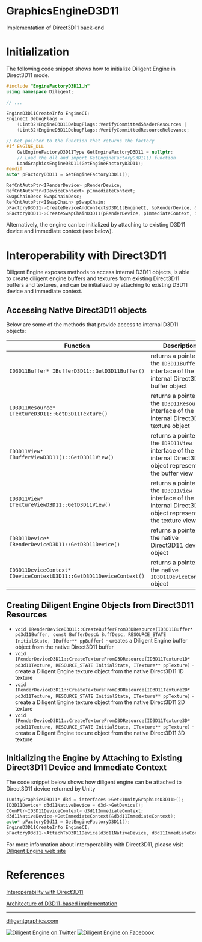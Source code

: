 
# GraphicsEngineD3D11

Implementation of Direct3D11 back-end

# Initialization

The following code snippet shows how to initialize Diligent Engine in Direct3D11 mode.

```cpp
#include "EngineFactoryD3D11.h"
using namespace Diligent;

// ...

EngineD3D11CreateInfo EngineCI;
EngineCI.DebugFlags =
    (Uint32)EngineD3D11DebugFlags::VerifyCommittedShaderResources |
    (Uint32)EngineD3D11DebugFlags::VerifyCommittedResourceRelevance;

// Get pointer to the function that returns the factory
#if ENGINE_DLL
    GetEngineFactoryD3D11Type GetEngineFactoryD3D11 = nullptr;
    // Load the dll and import GetEngineFactoryD3D11() function
    LoadGraphicsEngineD3D11(GetEngineFactoryD3D11);
#endif
auto* pFactoryD3D11 = GetEngineFactoryD3D11();

RefCntAutoPtr<IRenderDevice> pRenderDevice;
RefCntAutoPtr<IDeviceContext> pImmediateContext;
SwapChainDesc SwapChainDesc;
RefCntAutoPtr<ISwapChain> pSwapChain;
pFactoryD3D11->CreateDeviceAndContextsD3D11(EngineCI, &pRenderDevice, &pImmediateContext, 0);
pFactoryD3D11->CreateSwapChainD3D11(pRenderDevice, pImmediateContext, SwapChainDesc, hWnd, &pSwapChain);
```

Alternatively, the engine can be initialized by attaching to existing D3D11 device and immediate context (see below).

# Interoperability with Direct3D11

Diligent Engine exposes methods to access internal D3D11 objects, is able to create diligent engine buffers
and textures from existing Direct3D11 buffers and textures, and can be initialized by attaching to existing D3D11
device and immediate context.

## Accessing Native Direct3D11 objects

Below are some of the methods that provide access to internal D3D11 objects:

|                              Function                                       |                              Description                                                                      |
|-----------------------------------------------------------------------------|---------------------------------------------------------------------------------------------------------------|
| `ID3D11Buffer* IBufferD3D11::GetD3D11Buffer()`                              | returns a pointer to the `ID3D11Buffer` interface of the internal Direct3D11 buffer object                      |
| `ID3D11Resource* ITextureD3D11::GetD3D11Texture()`                          | returns a pointer to the `ID3D11Resource` interface of the internal Direct3D11 texture object                   |
| `ID3D11View* IBufferViewD3D11()::GetD3D11View()`                            | returns a pointer to the `ID3D11View` interface of the internal Direct3D11 object representing the buffer view       |
| `ID3D11View* ITextureViewD3D11::GetD3D11View()`                             | returns a pointer to the `ID3D11View` interface of the internal Direct3D11 object representing the texture view      |
| `ID3D11Device* IRenderDeviceD3D11::GetD3D11Device()`                        | returns a pointer to the native Direct3D11 device object                                                           |
| `ID3D11DeviceContext* IDeviceContextD3D11::GetD3D11DeviceContext()`         | returns a pointer to the native `ID3D11DeviceContext` object                                                    |

## Creating Diligent Engine Objects from Direct3D11 Resources

* `void IRenderDeviceD3D11::CreateBufferFromD3DResource(ID3D11Buffer* pd3d11Buffer, const BufferDesc& BuffDesc, RESOURCE_STATE InitialState, IBuffer** ppBuffer)` -
   creates a Diligent Engine buffer object from the native Direct3D11 buffer
* `void IRenderDeviceD3D11::CreateTextureFromD3DResource(ID3D11Texture1D* pd3d11Texture, RESOURCE_STATE InitialState, ITexture** ppTexture)` -
   create a Diligent Engine texture object from the native Direct3D11 1D texture
* `void IRenderDeviceD3D11::CreateTextureFromD3DResource(ID3D11Texture2D* pd3d11Texture, RESOURCE_STATE InitialState, ITexture** ppTexture)` -
   create a Diligent Engine texture object from the native Direct3D11 2D texture
* `void IRenderDeviceD3D11::CreateTextureFromD3DResource(ID3D11Texture3D* pd3d11Texture, RESOURCE_STATE InitialState, ITexture** ppTexture)` -
   create a Diligent Engine texture object from the native Direct3D11 3D texture

## Initializing the Engine by Attaching to Existing Direct3D11 Device and Immediate Context

The code snippet below shows how diligent engine can be attached to Direct3D11 device returned by Unity

```cpp
IUnityGraphicsD3D11* d3d = interfaces->Get<IUnityGraphicsD3D11>();
ID3D11Device* d3d11NativeDevice = d3d->GetDevice();
CComPtr<ID3D11DeviceContext> d3d11ImmediateContext;
d3d11NativeDevice->GetImmediateContext(&d3d11ImmediateContext);
auto* pFactoryD3d11 = GetEngineFactoryD3D11();
EngineD3D11CreateInfo EngineCI;
pFactoryD3d11->AttachToD3D11Device(d3d11NativeDevice, d3d11ImmediateContext, EngineCI, &m_Device, &m_Context, 0);
```

For more information about interoperability with Direct3D11, please visit [Diligent Engine web site](http://diligentgraphics.com/diligent-engine/native-api-interoperability/direct3d11-interoperability/)

# References

[Interoperability with Direct3D11](http://diligentgraphics.com/diligent-engine/native-api-interoperability/direct3d11-interoperability/)

[Architecture of D3D11-based implementation](http://diligentgraphics.com/diligent-engine/architecture/d3d11)

-------------------

[diligentgraphics.com](http://diligentgraphics.com)

[![Diligent Engine on Twitter](https://github.com/DiligentGraphics/DiligentCore/blob/master/media/twitter.png)](https://twitter.com/diligentengine)
[![Diligent Engine on Facebook](https://github.com/DiligentGraphics/DiligentCore/blob/master/media/facebook.png)](https://www.facebook.com/DiligentGraphics/)
